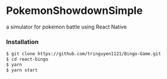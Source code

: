 # PokemonShowdownSimple
a simulator for pokemon battle using React Native

### Installation
``` bash
$ git clone https://github.com/tringuyen1121/Bingo-Game.git
$ cd react-bingo
$ yarn
$ yarn start
```
